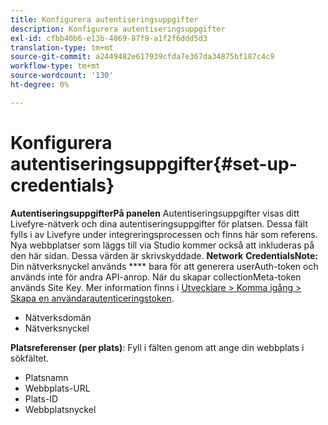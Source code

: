 ```yaml
---
title: Konfigurera autentiseringsuppgifter
description: Konfigurera autentiseringsuppgifter
exl-id: cfbb40b6-e13b-4869-87f9-a1f2f6ddd5d3
translation-type: tm+mt
source-git-commit: a2449482e617939cfda7e367da34875bf187c4c9
workflow-type: tm+mt
source-wordcount: '130'
ht-degree: 0%

---
```


# Konfigurera autentiseringsuppgifter{#set-up-credentials}

**AutentiseringsuppgifterPå panelen** Autentiseringsuppgifter visas ditt Livefyre-nätverk och dina autentiseringsuppgifter för platsen. Dessa fält fylls i av Livefyre under integreringsprocessen och finns här som referens. Nya webbplatser som läggs till via Studio kommer också att inkluderas på den här sidan. Dessa värden är skrivskyddade.
**Network** **CredentialsNote:** Din nätverksnyckel används  **** bara för att generera userAuth-token och används inte för andra API-anrop. När du skapar collectionMeta-token används Site Key. Mer information finns i [Utvecklare > Komma igång > Skapa en användarautenticeringstoken](https://answers.livefyre.com/developers/getting-started/tokens/auth/).

* Nätverksdomän
* Nätverksnyckel

**Platsreferenser (per plats)**: Fyll i fälten genom att ange din webbplats i sökfältet.

* Platsnamn
* Webbplats-URL
* Plats-ID
* Webbplatsnyckel
